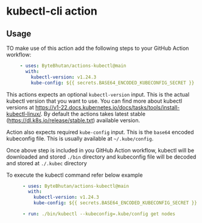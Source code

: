 # kubectl-cli action

## Usage

 TO make use of this action add the following steps to your GitHub Action workflow:

 ```yaml
      - uses: ByteBhutan/actions-kubectl@main
        with:
          kubectl-version: v1.24.3
          kube-config: ${{ secrets.BASE64_ENCODED_KUBECONFIG_SECRET }}
 ```

 This actions expects an optional `kubectl-version` input. This is the actual kubectl version that you want to use. You can find more about kubectl versions at <https://v1-22.docs.kubernetes.io/docs/tasks/tools/install-kubectl-linux/>. By default the actions takes latest stable (<https://dl.k8s.io/release/stable.txt>) available version.

Action also expects required `kube-config` input. This is the `base64` encoded kubeconfig file. This is usually available at `~/.kube/config`.

Once above step is included in you GitHub Action workflow, kubectl will be downloaded and stored `./bin` directory and kubeconfig file will be decoded and stored at `./.kubec` directory

To execute the kubectl command refer below example

```yaml
      - uses: ByteBhutan/actions-kubectl@main
        with:
          kubectl-version: v1.24.3
          kube-config: ${{ secrets.BASE64_ENCODED_KUBECONFIG_SECRET }}

      - run: ./bin/kubectl --kubeconfig=.kube/config get nodes
```
